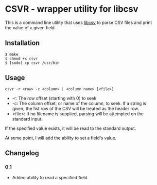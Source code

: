 # CSVR - wrapper utility for libcsv
This is a command line utility that uses [libcsv](http://sourceforge.net/projects/libcsv/) to parse CSV files and print the value of a given field. 

## Installation

    $ make
    $ chmod +x csvr
    $ [sudo] cp csvr /usr/bin

## Usage

    csvr -r <row> -c <column> | <column name> [<file>] 

* -r: The row offset (starting with 0) to seek
* -c: The column offset, or name of the column, to seek. If a string is given, the fist row of the CSV will be treated as the header row. 
* &lt;file&gt;: If no filename is supplied, parsing will be attempted on the standard input.

If the specified value exists, it will be read to the standard output.

At some point, I will add the ability to set a field's value.

## Changelog
### 0.1
* Added ability to read a specified field
